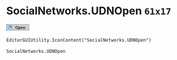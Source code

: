 # SocialNetworks.UDNOpen `61x17`
<img src="/img/SocialNetworks.UDNOpen.png" width=61 height=17>

``` CSharp
EditorGUIUtility.IconContent("SocialNetworks.UDNOpen")
```
```
SocialNetworks.UDNOpen
```
